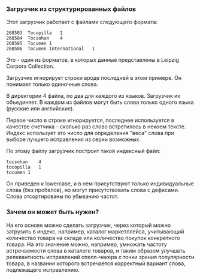 ### Загрузчик из структурированных файлов

Этот загрузчик работает с файлами следующего формата:
```
268583	Tocopilla   1
268584	Tocsohan    4
268585	Tocumen 1
268586	Tocumen International   1
```

Это - один из форматов, в которых данные представлены в Leipzig Corpora Collection.

Загрузчик игнорирует строки вроде последней в этом примере. Он понимает только одиночные слова.

В директории 4 файла, по два для каждого из языков. Загрузчик их объединяет. В каждом из файлов могут быть слова 
только одного языка (русские или английские). 

Первое число в строке игнорируется, последнее используется в качестве 
счетчика - сколько раз слово встретилось в некоем тексте. Индекс использует это число для определения "веса" слова 
при выборе лучшего исправления из серии возможных.

По этому файлу загрузчик построит такой индексный файл:
```
tocsohan    4
tocopilla   1
tocumen 1
```

Он приведен к lowercase, и в нем присутствуют только индивидуальные слова (без пробелов), но могут присутствовать слова с дефисами. 
Слова отсортированы по убыванию частот.

### Зачем он может быть нужен?

На его основе можно сделать загрузчик, через который можно загрузить в индекс, например, каталог маркетплейса, 
учитывающий количество товара на складе или количество покупок конкретного товара. На это значение можно, например, 
умножать частоту встречаемости слова в каталоге товаров, и таким образом улучшать релевантность исправлений спелл-чекера
с точки зрения популярности товара, в названии которого встречается корректный вариант слова, подлежащего исправлению.